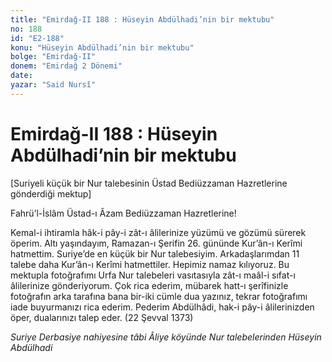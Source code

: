 ```yaml
---
title: "Emirdağ-II 188 : Hüseyin Abdülhadi’nin bir mektubu"
no: 188
id: "E2-188"
konu: "Hüseyin Abdülhadi’nin bir mektubu"
bolge: "Emirdağ-II"
donem: "Emirdağ 2 Dönemi"
date: 
yazar: "Said Nursî"
---
```


# Emirdağ-II 188 : Hüseyin Abdülhadi’nin bir mektubu

<p class="takdim">[Suriyeli küçük bir Nur talebesinin Üstad Bediüzzaman Hazretlerine gönderdiği mektup]</p>

Fahrü’l-İslâm Üstad-ı Âzam Bediüzzaman Hazretlerine!

Kemal-i ihtiramla hâk-i pây-i zât-ı âlilerinize yüzümü ve gözümü sürerek öperim. Altı yaşındayım, Ramazan-ı Şerifin 26. gününde Kur’ân-ı Kerîmi hatmettim. Suriye’de en küçük bir Nur talebesiyim. Arkadaşlarımdan 11 talebe daha Kur’ân-ı Kerîmi hatmettiler. Hepimiz namaz kılıyoruz. Bu mektupla fotoğrafımı Urfa Nur talebeleri vasıtasıyla zât-ı maâl-i sıfat-ı âlilerinize gönderiyorum. Çok rica ederim, mübarek hatt-ı şerîfinizle fotoğrafın arka tarafına bana bir-iki cümle dua yazınız, tekrar fotoğrafımı iade buyurmanızı rica ederim. Pederim Abdülhâdi, hak-i pây-i âlilerinizden öper, dualarınızı talep eder. (22 Şevval 1373)

*Suriye Derbasiye nahiyesine tâbi*
*Âliye köyünde Nur talebelerinden*
*Hüseyin Abdülhadi*
